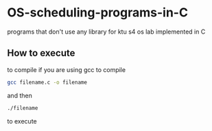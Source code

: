 # OS-scheduling-programs-in-C

programs that don't use any library for ktu s4 os lab implemented in C

## How to execute

to compile if you are using gcc to compile

```sh
gcc filename.c -o filename
```

and then

```sh
./filename
```

to execute
